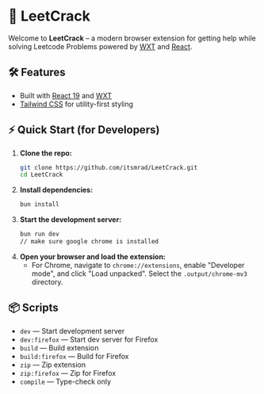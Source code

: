 # 🚀 LeetCrack

Welcome to **LeetCrack** – a modern browser extension for getting help while solving Leetcode Problems powered by [WXT](https://wxt.dev/) and [React](https://react.dev/).

## 🛠 Features

- Built with [React 19](https://react.dev/) and [WXT](https://wxt.dev/)
- [Tailwind CSS](https://tailwindcss.com/) for utility-first styling

## ⚡️ Quick Start (for Developers)

1. **Clone the repo:**
   ```sh
   git clone https://github.com/itsmrad/LeetCrack.git
   cd LeetCrack
   ```
2. **Install dependencies:**
   ```sh
   bun install
   ```
3. **Start the development server:**
   ```sh
   bun run dev
   // make sure google chrome is installed
   ```
4. **Open your browser and load the extension:**
   - For Chrome, navigate to `chrome://extensions`, enable "Developer mode", and click "Load unpacked". Select the `.output/chrome-mv3` directory.

## 📦 Scripts

- `dev` — Start development server
- `dev:firefox` — Start dev server for Firefox
- `build` — Build extension
- `build:firefox` — Build for Firefox
- `zip` — Zip extension
- `zip:firefox` — Zip for Firefox
- `compile` — Type-check only
